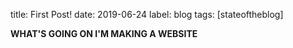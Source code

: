 title: First Post!
date: 2019-06-24
label: blog
tags: [stateoftheblog]

**WHAT'S GOING ON I'M MAKING A WEBSITE**

